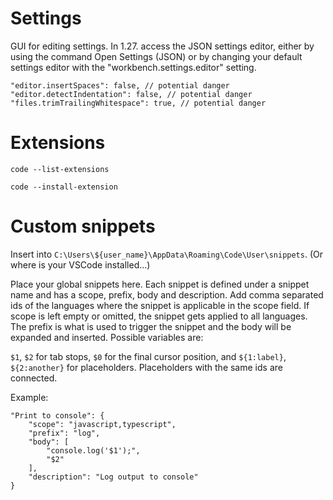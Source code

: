# Settings

GUI for editing settings. In 1.27. access the JSON settings editor, either by using the command Open Settings (JSON) or by changing your default settings editor with the "workbench.settings.editor" setting.

```
"editor.insertSpaces": false, // potential danger
"editor.detectIndentation": false, // potential danger
"files.trimTrailingWhitespace": true, // potential danger
```

# Extensions

`code --list-extensions`

`code --install-extension`

# Custom snippets

Insert into `C:\Users\${user_name}\AppData\Roaming\Code\User\snippets`. (Or where is your VSCode installed...)

Place your global snippets here. Each snippet is defined under a snippet name and has a scope, prefix, body and description. Add comma separated ids of the languages where the snippet is applicable in the scope field. If scope is left empty or omitted, the snippet gets applied to all languages. The prefix is what is used to trigger the snippet and the body will be expanded and inserted. Possible variables are:

`$1`, `$2` for tab stops, `$0` for the final cursor position, and `${1:label}`, `${2:another}` for placeholders. Placeholders with the same ids are connected.

Example:
```
"Print to console": {
	"scope": "javascript,typescript",
	"prefix": "log",
	"body": [
		"console.log('$1');",
		"$2"
	],
	"description": "Log output to console"
}
```